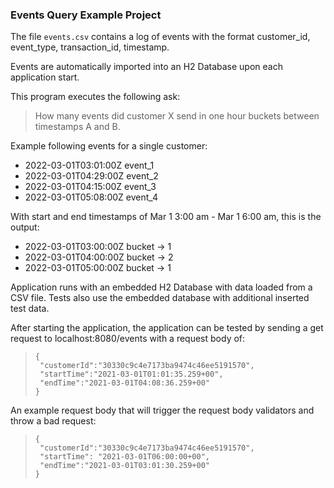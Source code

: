 ### Events Query Example Project

The file `events.csv` contains a log of events with the 
format customer_id, event_type, transaction_id, timestamp.

Events are automatically imported into an H2 Database upon each application start.

This program executes the following ask:

> How many events did customer X send in one hour buckets between timestamps A and B. 

Example following events for a single customer:

- 2022-03-01T03:01:00Z event_1
- 2022-03-01T04:29:00Z event_2
- 2022-03-01T04:15:00Z event_3
- 2022-03-01T05:08:00Z event_4

With start and end timestamps of Mar 1 3:00 am - Mar 1 6:00 am, this is the output:
- 2022-03-01T03:00:00Z bucket -> 1
- 2022-03-01T04:00:00Z bucket -> 2
- 2022-03-01T05:00:00Z bucket -> 1

Application runs with an embedded H2 Database with data loaded from a CSV file.
Tests also use the embedded database with additional inserted test data.

After starting the application, the application can be tested by sending a get
request to localhost:8080/events with a request body of:

>     {
>      "customerId":"30330c9c4e7173ba9474c46ee5191570",
>      "startTime":"2021-03-01T01:01:35.259+00",
>      "endTime":"2021-03-01T04:08:36.259+00" 
>     }

An example request body that will trigger the request body validators and throw a bad request:

>     {
>      "customerId":"30330c9c4e7173ba9474c46ee5191570",
>      "startTime": "2021-03-01T06:00:00+00",
>      "endTime":"2021-03-01T03:01:30.259+00"
>     }
>     
